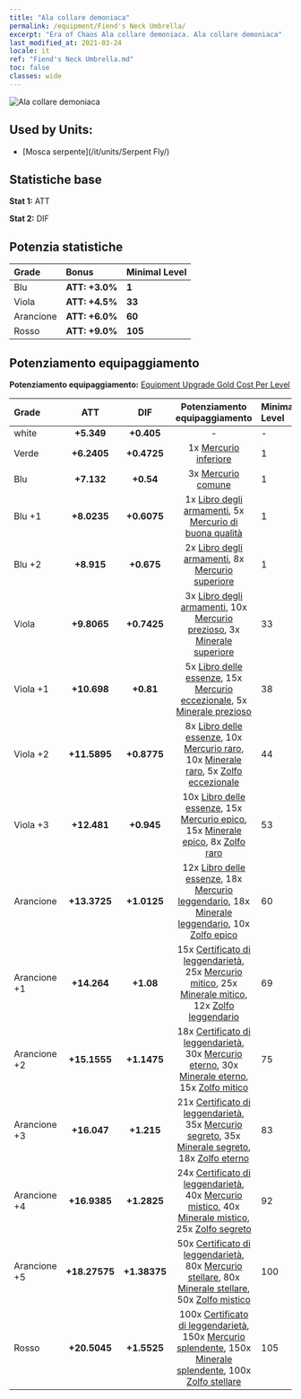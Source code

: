 ```yaml
---
title: "Ala collare demoniaca"
permalink: /equipment/Fiend's Neck Umbrella/
excerpt: "Era of Chaos Ala collare demoniaca. Ala collare demoniaca"
last_modified_at: 2021-03-24
locale: it
ref: "Fiend's Neck Umbrella.md"
toc: false
classes: wide
---
```


  ![Ala collare demoniaca](/images/e/e_8031.png)

## Used by Units:

* [Mosca serpente](/it/units/Serpent Fly/) 


## Statistiche base
 **Stat 1:** ATT

 **Stat 2:** DIF

## Potenzia statistiche

  |     Grade    |   Bonus | Minimal Level | 
  |:-------------|:--------|:--------------| 
  | Blu | **ATT: +3.0%** | **1** | 
  | Viola | **ATT: +4.5%** | **33** | 
  | Arancione | **ATT: +6.0%** | **60** | 
  | Rosso | **ATT: +9.0%** | **105** | 


## Potenziamento equipaggiamento
 **Potenziamento equipaggiamento:** [Equipment Upgrade Gold Cost Per Level](/equipment/EquipmentUpgradeCostPerLevel/) 

  |          Grade      | ATT | DIF | Potenziamento equipaggiamento | Minimal Level |
  |:--------------------|:---------:|:---------:|:----------------:|:--------------|
  | white | **+5.349** | **+0.405** | - | - |
  | Verde | **+6.2405** | **+0.4725** | 1x [Mercurio inferiore](/it/Items/mat_2/) | 1 |
  | Blu | **+7.132** | **+0.54** | 3x [Mercurio comune](/it/Items/mat_8/) | 1 |
  | Blu +1 | **+8.0235** | **+0.6075** | 1x [Libro degli armamenti](/it/Items/mat_18/), 5x [Mercurio di buona qualità](/it/Items/mat_14/) | 1 |
  | Blu +2 | **+8.915** | **+0.675** | 2x [Libro degli armamenti](/it/Items/mat_25/), 8x [Mercurio superiore](/it/Items/mat_21/) | 1 |
  | Viola | **+9.8065** | **+0.7425** | 3x [Libro degli armamenti](/it/Items/mat_32/), 10x [Mercurio prezioso](/it/Items/mat_28/), 3x [Minerale superiore](/it/Items/mat_19/) | 33 |
  | Viola +1 | **+10.698** | **+0.81** | 5x [Libro delle essenze](/it/Items/mat_39/), 15x [Mercurio eccezionale](/it/Items/mat_35/), 5x [Minerale prezioso](/it/Items/mat_26/) | 38 |
  | Viola +2 | **+11.5895** | **+0.8775** | 8x [Libro delle essenze](/it/Items/mat_46/), 10x [Mercurio raro](/it/Items/mat_42/), 10x [Minerale raro](/it/Items/mat_40/), 5x [Zolfo eccezionale](/it/Items/mat_36/) | 44 |
  | Viola +3 | **+12.481** | **+0.945** | 10x [Libro delle essenze](/it/Items/mat_53/), 15x [Mercurio epico](/it/Items/mat_49/), 15x [Minerale epico](/it/Items/mat_47/), 8x [Zolfo raro](/it/Items/mat_43/) | 53 |
  | Arancione | **+13.3725** | **+1.0125** | 12x [Libro delle essenze](/it/Items/mat_60/), 18x [Mercurio leggendario](/it/Items/mat_56/), 18x [Minerale leggendario](/it/Items/mat_54/), 10x [Zolfo epico](/it/Items/mat_50/) | 60 |
  | Arancione +1 | **+14.264** | **+1.08** | 15x [Certificato di leggendarietà](/it/Items/mat_67/), 25x [Mercurio mitico](/it/Items/mat_63/), 25x [Minerale mitico](/it/Items/mat_61/), 12x [Zolfo leggendario](/it/Items/mat_57/) | 69 |
  | Arancione +2 | **+15.1555** | **+1.1475** | 18x [Certificato di leggendarietà](/it/Items/mat_74/), 30x [Mercurio eterno](/it/Items/mat_70/), 30x [Minerale eterno](/it/Items/mat_68/), 15x [Zolfo mitico](/it/Items/mat_64/) | 75 |
  | Arancione +3 | **+16.047** | **+1.215** | 21x [Certificato di leggendarietà](/it/Items/mat_81/), 35x [Mercurio segreto](/it/Items/mat_77/), 35x [Minerale segreto](/it/Items/mat_75/), 18x [Zolfo eterno](/it/Items/mat_71/) | 83 |
  | Arancione +4 | **+16.9385** | **+1.2825** | 24x [Certificato di leggendarietà](/it/Items/mat_88/), 40x [Mercurio mistico](/it/Items/mat_84/), 40x [Minerale mistico](/it/Items/mat_82/), 25x [Zolfo segreto](/it/Items/mat_78/) | 92 |
  | Arancione +5 | **+18.27575** | **+1.38375** | 50x [Certificato di leggendarietà](/it/Items/mat_95/), 80x [Mercurio stellare](/it/Items/mat_91/), 80x [Minerale stellare](/it/Items/mat_89/), 50x [Zolfo mistico](/it/Items/mat_85/) | 100 |
  | Rosso | **+20.5045** | **+1.5525** | 100x [Certificato di leggendarietà](/it/Items/mat_102/), 150x [Mercurio splendente](/it/Items/mat_98/), 150x [Minerale splendente](/it/Items/mat_96/), 100x [Zolfo stellare](/it/Items/mat_92/) | 105 |

